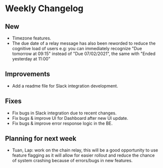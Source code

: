# Weekly Changelog
## New
- Timezone features.
- The due date of a relay message has also been reworded to reduce the cognitive load of users e.g: you can immediately recognize "Due tomorrow at 09:15" instead of "Due 07/02/2021", the same with "Ended yesterday at 11:00"

## Improvements
- Add a readme file for Slack integration development.

## Fixes
- Fix bugs in Slack integration due to recent changes.
- Fix bugs & improve UI for Dashboard after new UI update.
- Fix bugs & improve error response logic in the BE.

## Planning for next week
- Tuan, Lap: work on the chain relay, this will be a good opportunity to use feature flagging as it will allow for easier rollout and reduce the chance of system crashing because of errors/bugs in new features.
